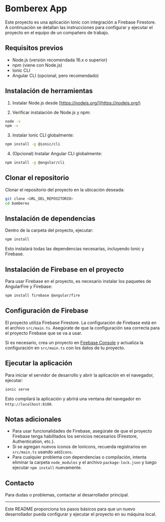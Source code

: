 # Bomberex App

Este proyecto es una aplicación Ionic con integración a Firebase Firestore. A continuación se detallan las instrucciones para configurar y ejecutar el proyecto en el equipo de un compañero de trabajo.

## Requisitos previos

- Node.js (versión recomendada 16.x o superior)
- npm (viene con Node.js)
- Ionic CLI
- Angular CLI (opcional, pero recomendado)

## Instalación de herramientas

1. Instalar Node.js desde [https://nodejs.org/](https://nodejs.org/)

2. Verificar instalación de Node.js y npm:

```bash
node -v
npm -v
```

3. Instalar Ionic CLI globalmente:

```bash
npm install -g @ionic/cli
```

4. (Opcional) Instalar Angular CLI globalmente:

```bash
npm install -g @angular/cli
```

## Clonar el repositorio

Clonar el repositorio del proyecto en la ubicación deseada:

```bash
git clone <URL_DEL_REPOSITORIO>
cd bomberex
```

## Instalación de dependencias

Dentro de la carpeta del proyecto, ejecutar:

```bash
npm install
```

Esto instalará todas las dependencias necesarias, incluyendo Ionic y Firebase.

## Instalación de Firebase en el proyecto

Para usar Firebase en el proyecto, es necesario instalar los paquetes de AngularFire y Firebase:

```bash
npm install firebase @angular/fire
```

## Configuración de Firebase

El proyecto utiliza Firebase Firestore. La configuración de Firebase está en el archivo `src/main.ts`. Asegúrate de que la configuración sea correcta para el proyecto Firebase que se va a usar.

Si es necesario, crea un proyecto en [Firebase Console](https://console.firebase.google.com/) y actualiza la configuración en `src/main.ts` con los datos de tu proyecto.

## Ejecutar la aplicación

Para iniciar el servidor de desarrollo y abrir la aplicación en el navegador, ejecutar:

```bash
ionic serve
```

Esto compilará la aplicación y abrirá una ventana del navegador en `http://localhost:8100`.

## Notas adicionales

- Para usar funcionalidades de Firebase, asegúrate de que el proyecto Firebase tenga habilitados los servicios necesarios (Firestore, Authentication, etc.).
- Si se agregan nuevos iconos de Ionicons, recuerda registrarlos en `src/main.ts` usando `addIcons`.
- Para cualquier problema con dependencias o compilación, intenta eliminar la carpeta `node_modules` y el archivo `package-lock.json` y luego ejecutar `npm install` nuevamente.

## Contacto

Para dudas o problemas, contactar al desarrollador principal.

---

Este README proporciona los pasos básicos para que un nuevo desarrollador pueda configurar y ejecutar el proyecto en su máquina local.
